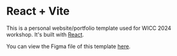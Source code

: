 # React + Vite

This is a personal website/portfolio template used for WICC 2024 workshop. It's built with [React](https://reactjs.org).

You can view the Figma file of this template [here](https://www.figma.com/file/uTyUhNtDpYuW5mKwm6eT2S/Workshop-Template?type=design&mode=design&t=tMpD9KjtmPxIvPP1-1).

